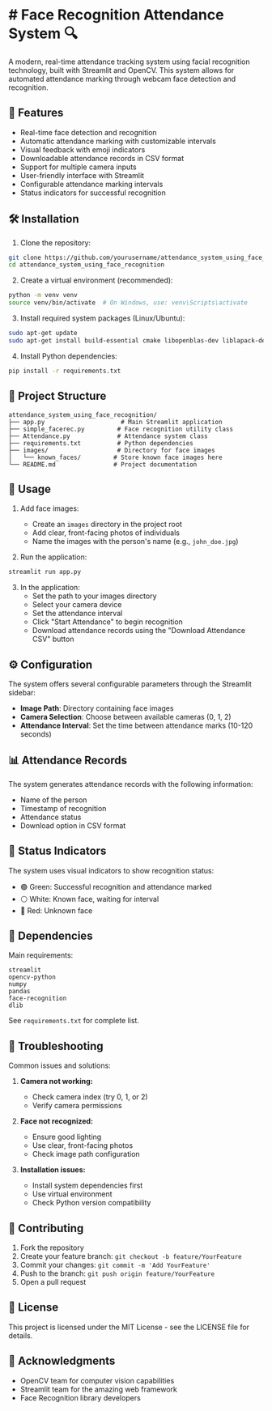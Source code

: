 # # Face Recognition Attendance System 🔍

A modern, real-time attendance tracking system using facial recognition technology, built with Streamlit and OpenCV. This system allows for automated attendance marking through webcam face detection and recognition.

## 🌟 Features

- Real-time face detection and recognition
- Automatic attendance marking with customizable intervals
- Visual feedback with emoji indicators
- Downloadable attendance records in CSV format
- Support for multiple camera inputs
- User-friendly interface with Streamlit
- Configurable attendance marking intervals
- Status indicators for successful recognition

## 🛠️ Installation

1. Clone the repository:
```bash
git clone https://github.com/yourusername/attendance_system_using_face_recognition.git
cd attendance_system_using_face_recognition
```

2. Create a virtual environment (recommended):
```bash
python -m venv venv
source venv/bin/activate  # On Windows, use: venv\Scripts\activate
```

3. Install required system packages (Linux/Ubuntu):
```bash
sudo apt-get update
sudo apt-get install build-essential cmake libopenblas-dev liblapack-dev libx11-dev libgl1-mesa-glx
```

4. Install Python dependencies:
```bash
pip install -r requirements.txt
```

## 📁 Project Structure

```
attendance_system_using_face_recognition/
├── app.py                     # Main Streamlit application
├── simple_facerec.py         # Face recognition utility class
├── Attendance.py             # Attendance system class
├── requirements.txt          # Python dependencies
├── images/                   # Directory for face images
│   └── known_faces/         # Store known face images here
└── README.md                # Project documentation
```

## 🚀 Usage

1. Add face images:
   - Create an `images` directory in the project root
   - Add clear, front-facing photos of individuals
   - Name the images with the person's name (e.g., `john_doe.jpg`)

2. Run the application:
```bash
streamlit run app.py
```

3. In the application:
   - Set the path to your images directory
   - Select your camera device
   - Set the attendance interval
   - Click "Start Attendance" to begin recognition
   - Download attendance records using the "Download Attendance CSV" button

## ⚙️ Configuration

The system offers several configurable parameters through the Streamlit sidebar:

- **Image Path**: Directory containing face images
- **Camera Selection**: Choose between available cameras (0, 1, 2)
- **Attendance Interval**: Set the time between attendance marks (10-120 seconds)

## 📊 Attendance Records

The system generates attendance records with the following information:
- Name of the person
- Timestamp of recognition
- Attendance status
- Download option in CSV format

## 🌈 Status Indicators

The system uses visual indicators to show recognition status:
- 🟢 Green: Successful recognition and attendance marked
- ⚪ White: Known face, waiting for interval
- 🔴 Red: Unknown face

## 🔧 Dependencies

Main requirements:
```
streamlit
opencv-python
numpy
pandas
face-recognition
dlib
```

See `requirements.txt` for complete list.

## 🐛 Troubleshooting

Common issues and solutions:

1. **Camera not working:**
   - Check camera index (try 0, 1, or 2)
   - Verify camera permissions

2. **Face not recognized:**
   - Ensure good lighting
   - Use clear, front-facing photos
   - Check image path configuration

3. **Installation issues:**
   - Install system dependencies first
   - Use virtual environment
   - Check Python version compatibility

## 🤝 Contributing

1. Fork the repository
2. Create your feature branch: `git checkout -b feature/YourFeature`
3. Commit your changes: `git commit -m 'Add YourFeature'`
4. Push to the branch: `git push origin feature/YourFeature`
5. Open a pull request

## 📄 License

This project is licensed under the MIT License - see the LICENSE file for details.

## 🙏 Acknowledgments

- OpenCV team for computer vision capabilities
- Streamlit team for the amazing web framework
- Face Recognition library developers



